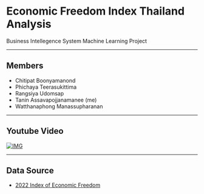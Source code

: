 # Economic Freedom Index Thailand Analysis
Business Intellegence System Machine Learning Project
___
## Members
- Chitipat Boonyamanond
- Phichaya Teerasukittima
- Rangsiya Udomsap
- Tanin Assavapojjanamanee (me)
- Watthanaphong Manassupharanan
___
## Youtube Video
[![IMG](https://f.ptcdn.info/064/076/000/r5r4ea3j0UorVV2H2pQ-o.jpg)](https://www.youtube.com/feed/subscriptions)
___
## Data Source
- [2022 Index of Economic Freedom](https://www.heritage.org/index/explore)

